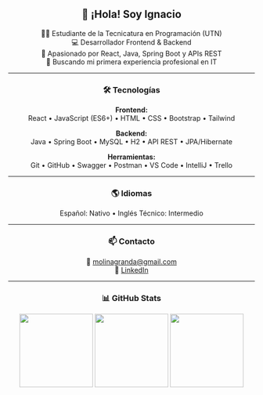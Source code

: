 <div align="center">

## 👋 ¡Hola! Soy Ignacio

🧑‍💻 Estudiante de la Tecnicatura en Programación (UTN)  
💻 Desarrollador Frontend & Backend  
🚀 Apasionado por React, Java, Spring Boot y APIs REST  
🎯 Buscando mi primera experiencia profesional en IT

---

### 🛠️ Tecnologías

**Frontend:**  
React • JavaScript (ES6+) • HTML • CSS • Bootstrap • Tailwind

**Backend:**  
Java • Spring Boot • MySQL • H2 • API REST • JPA/Hibernate

**Herramientas:**  
Git • GitHub • Swagger • Postman • VS Code • IntelliJ • Trello

---

### 🌎 Idiomas

Español: Nativo • Inglés Técnico: Intermedio

---

### 📫 Contacto

📧 molinagranda@gmail.com  
🔗 [LinkedIn](https://www.linkedin.com/in/ignacio-ezequiel-molina-granda-2a2aa6272)

---

### 📊 GitHub Stats

<img src="https://github-readme-stats.vercel.app/api?username=Ignacio-Molina-0804&show_icons=true&theme=dracula" height="150" />
<img src="https://github-readme-stats.vercel.app/api/top-langs?username=Ignacio-Molina-0804&layout=compact&theme=dracula" height="150" />
<img src="https://streak-stats.demolab.com?user=Ignacio-Molina-0804&theme=dracula" height="150" />

</div>
